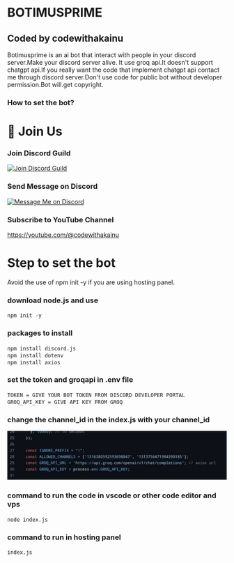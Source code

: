 <img src="">

<h1>BOTIMUSPRIME</h1>
<h2>Coded by codewithakainu</h2>

Botimusprime is an ai bot that interact with people in your discord server.Make your discord server alive.
It use groq api.It doesn't support chatgpt api.If you really want the code that implement chatgpt api contact me through discord server.Don't use code for public bot without developer permission.Bot will.get copyright.

### How to set the bot?

# 🚀 Join Us

### Join Discord Guild
[![Join Discord Guild](https://img.shields.io/badge/🚀%20Join-Discord-5865F2?style=for-the-badge)](https://discord.gg/NyXh5VdreU)

### Send Message on Discord
[![Message Me on Discord](https://img.shields.io/badge/✉️%20Message-Me%20on%20Discord-5865F2?style=for-the-badge)](https://discord.gg/buJTr4ua)

### Subscribe to YouTube Channel
https://youtube.com/@codewithakainu

<h1>Step to set the bot</h1>

Avoid the use of npm init -y if you are using hosting panel.

### download node.js and use
    npm init -y
    
### packages to install
    npm install discord.js
    npm install dotenv
    npm install axios

### set the token and groqapi in .env file
    TOKEN = GIVE YOUR BOT TOKEN FROM DISCORD DEVELOPER PORTAL
    GROQ_API_KEY = GIVE API KEY FROM GROQ 

### change the channel_id in the index.js with your channel_id

<img src="assetsforgithub/IMG_20241227_181238.jpg" />


### command to run the code in vscode or other code editor and vps
    node index.js

### command to run in hosting panel
    index.js
